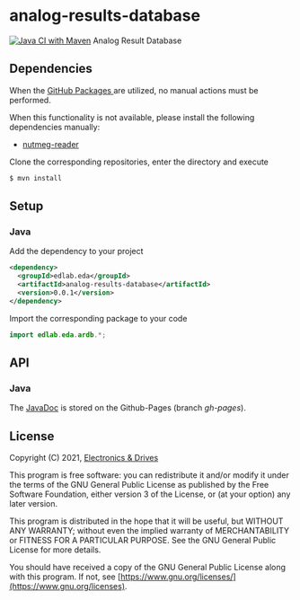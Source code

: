 # analog-results-database
[![Java CI with Maven](https://github.com/electronics-and-drives/analog-results-database/actions/workflows/maven.yml/badge.svg)](https://github.com/electronics-and-drives/analog-results-database/actions/workflows/maven.yml)
Analog Result Database

## Dependencies

When the [GitHub Packages ](https://docs.github.com/en/packages/working-with-a-github-packages-registry/working-with-the-apache-maven-registry) 
are utilized, no manual actions must be performed.

When this functionality is not available, please
install the following dependencies manually:

- [nutmeg-reader](https://github.com/electronics-and-drives/nutmeg-reader) 

Clone the corresponding repositories, enter the directory and execute

```bash
$ mvn install
```
## Setup

### Java
Add the dependency to your project

```xml
<dependency>
  <groupId>edlab.eda</groupId>
  <artifactId>analog-results-database</artifactId>
  <version>0.0.1</version>
</dependency>
```

Import the corresponding package to your code
```java
import edlab.eda.ardb.*;
```

## API

### Java

The [JavaDoc](https://matthschw.github.io/analog-results-database/)
is stored on the Github-Pages (branch *gh-pages*).

## License

Copyright (C) 2021, [Electronics & Drives](https://www.electronics-and-drives.de/)

This program is free software: you can redistribute it and/or modify
it under the terms of the GNU General Public License as published by
the Free Software Foundation, either version 3 of the License, or
(at your option) any later version.

This program is distributed in the hope that it will be useful,
but WITHOUT ANY WARRANTY; without even the implied warranty of
MERCHANTABILITY or FITNESS FOR A PARTICULAR PURPOSE.  See the
GNU General Public License for more details.

You should have received a copy of the GNU General Public License
along with this program. If not, see 
[https://www.gnu.org/licenses/](https://www.gnu.org/licenses).
